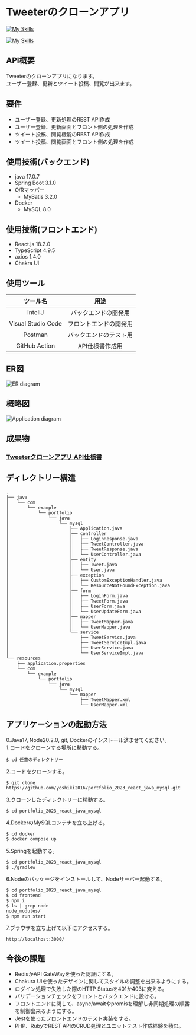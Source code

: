 # Tweeterのクローンアプリ
[![My Skills](https://skillicons.dev/icons?i=react,ts,java,spring&theme=light)](https://skillicons.dev)

[![My Skills](https://skillicons.dev/icons?i=mysql,docker,aws,idea,visualstudio)](https://skillicons.dev)  

## API概要
Tweeterのクローンアプリになります。<br />
ユーザー登録、更新とツイート投稿、閲覧が出来ます。

## 要件
- ユーザー登録、更新処理のREST API作成
- ユーザー登録、更新画面とフロント側の処理を作成
- ツイート投稿、閲覧機能のREST API作成
- ツイート投稿、閲覧画面とフロント側の処理を作成

## 使用技術(バックエンド)
- java 17.0.7
- Spring Boot 3.1.0
- O/Rマッパー
  - MyBatis 3.2.0
- Docker
  - MySQL 8.0

## 使用技術(フロントエンド)
- React.js 18.2.0
- TypeScript 4.9.5
- axios 1.4.0
- Chakra UI 

## 使用ツール
|        ツール名        |     用途      |
|:------------------:|:-----------:|
|      InteliJ       | バックエンドの開発用  |
| Visual Studio Code | フロントエンドの開発用 |
|      Postman       | バックエンドのテスト用 |
|   GitHub Action    |  API仕様書作成用  |

## ER図
![ER diagram](images/portfolio_db.png)

## 概略図
![Application diagram](images/app-diagram.png)

## 成果物
### [Tweeterクローンアプリ API仕様書](https://yoshiki2016.github.io/portfolio_2023_react_java_mysql/apiSpecification/docs/)

## ディレクトリー構造
```
.
├── java
│   └── com
│       └── example
│           └── portfolio
│               └── java
│                   └── mysql
│                       ├── Application.java
│                       ├── controller
│                       │   ├── LoginResponse.java
│                       │   ├── TweetController.java
│                       │   ├── TweetResponse.java
│                       │   └── UserController.java
│                       ├── entity
│                       │   ├── Tweet.java
│                       │   └── User.java
│                       ├── exception
│                       │   ├── CustomExceptionHandler.java
│                       │   └── ResourceNotFoundException.java
│                       ├── form
│                       │   ├── LoginForm.java
│                       │   ├── TweetForm.java
│                       │   ├── UserForm.java
│                       │   └── UserUpdateForm.java
│                       ├── mapper
│                       │   ├── TweetMapper.java
│                       │   └── UserMapper.java
│                       └── service
│                           ├── TweetService.java
│                           ├── TweetServiceImpl.java
│                           ├── UserService.java
│                           └── UserServiceImpl.java
└── resources
    ├── application.properties
    └── com
        └── example
            └── portfolio
                └── java
                    └── mysql
                        └── mapper
                            ├── TweetMapper.xml
                            └── UserMapper.xml
```

## アプリケーションの起動方法
0.Java17, Node20.2.0, git, Dockerのインストール済ませてください。<br />
1.コードをクローンする場所に移動する。
```
$ cd 任意のディレクトリー
```
2.コードをクローンする。
```
$ git clone https://github.com/yoshiki2016/portfolio_2023_react_java_mysql.git
```
3.クローンしたディレクトリーに移動する。
```
$ cd portfolio_2023_react_java_mysql
```
4.DockerのMySQLコンテナを立ち上げる。
```
$ cd docker
$ docker compose up
```
5.Springを起動する。
```
$ cd portfolio_2023_react_java_mysql
$ ./gradlew
```
6.Nodeのパッケージをインストールして、Nodeサーバー起動する。
```
$ cd portfolio_2023_react_java_mysql
$ cd frontend
$ npm i
$ ls | grep node
node_modules/
$ npm run start
```
7.ブラウザを立ち上げて以下にアクセスする。
```
http://localhost:3000/
```

## 今後の課題
- RedisかAPI GateWayを使った認証にする。
- Chakura UIを使ったデザインに関してスタイルの調整を出来るようにする。
- ログイン処理で失敗した際のHTTP Statusを401か403に変える。
- バリデーションチェックをフロントとバックエンドに設ける。
- フロントエンドに関して、async/awaitやpromisを理解し非同期処理の順番を制御出来るようにする。
- Jestを使ったフロントエンドのテスト実装をする。
- PHP、RubyでREST APIのCRUD処理とユニットテスト作成経験を積む。
